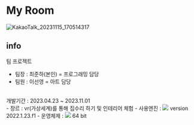 # My Room
![KakaoTalk_20231115_170514317](https://github.com/Junhachoi-GameDav/My_Room/assets/87477736/ff6ee040-8b46-4958-9b8f-071894461287)

## info
팀 프로젝트  
- 팀장 : 최준하(본인) = 프로그래밍 담당
- 팀원 : 이선영 = 아트 담당<br>
<br>
개발기간 : 2023.04.23 ~ 2023.11.01<br>
- 장르 : vr(가상세계)를 통해 집수리 하기 및 인테리어 체험
- 사용엔진 : <img src="https://img.shields.io/badge/Unity3D-000000?style=for-the-badge&logo=Unity&logoColor=white"> version 2022.1.23.f1
- 운영체제 : <img src="https://img.shields.io/badge/windows-0078D4?style=for-the-badge&logo=windows&logoColor=white"> 64 bit
